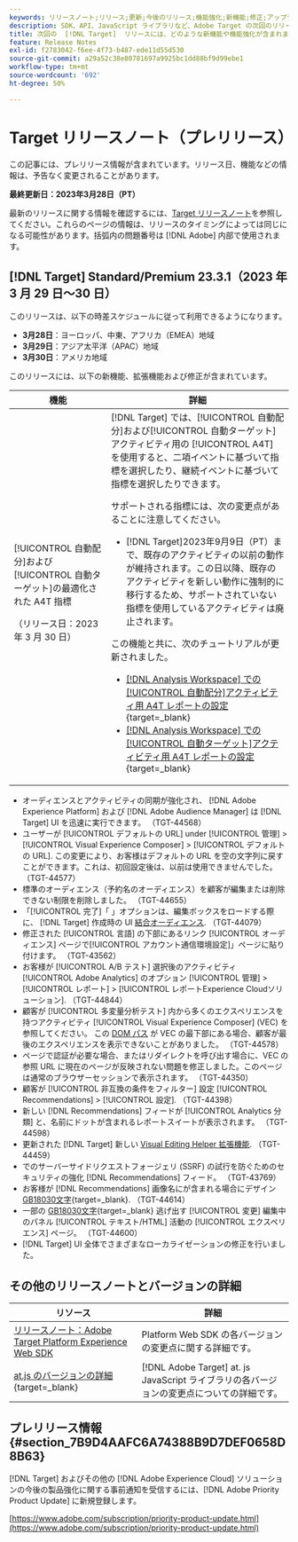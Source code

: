 ```yaml
---
keywords: リリースノート;リリース;更新;今後のリリース;機能強化;新機能;修正;アップデート;プレリリース
description: SDK、API、JavaScript ライブラリなど、Adobe Target の次回のリリースに含まれている新機能、機能強化および修正について説明します。
title: 次回の  [!DNL Target]  リリースには、どのような新機能や機能強化が含まれますか？
feature: Release Notes
exl-id: f2783042-f6ee-4f73-b487-ede11d55d530
source-git-commit: a29a52c38e80781697a9925bc1dd88bf9d99ebe1
workflow-type: tm+mt
source-wordcount: '692'
ht-degree: 50%

---
```


# Target リリースノート（プレリリース）

この記事には、プレリリース情報が含まれています。リリース日、機能などの情報は、予告なく変更されることがあります。

**最終更新日：2023年3月28日（PT）**

最新のリリースに関する情報を確認するには、[Target リリースノート](release-notes.md)を参照してください。これらのページの情報は、リリースのタイミングによっては同じになる可能性があります。括弧内の問題番号は [!DNL Adobe] 内部で使用されます。

## [!DNL Target] Standard/Premium 23.3.1（2023 年 3 月 29 日～30 日）

このリリースは、以下の時差スケジュールに従って利用できるようになります。

* **3月28日**：ヨーロッパ、中東、アフリカ（EMEA）地域
* **3月29日**：アジア太平洋（APAC）地域
* **3月30日**：アメリカ地域

このリリースには、以下の新機能、拡張機能および修正が含まれています。

| 機能 | 詳細 |
|--- |--- |
| [!UICONTROL 自動配分]および[!UICONTROL 自動ターゲット]の最適化された A4T 指標<p>（リリース日：2023 年 3 月 30 日） | [!DNL Target] では、[!UICONTROL 自動配分]および[!UICONTROL 自動ターゲット]アクティビティ用の [!UICONTROL A4T] を使用すると、二項イベントに基づいて指標を選択したり、継続イベントに基づいて指標を選択したりできます。<P>サポートされる指標には、次の変更点があることに注意してください。<ul><li>[!DNL Target]2023年9月9日（PT）まで、既存のアクティビティの以前の動作が維持されます。この日以降、既存のアクティビティを新しい動作に強制的に移行するため、サポートされていない指標を使用しているアクティビティは廃止されます。</li></ul>この機能と共に、次のチュートリアルが更新されました。<ul><li>[ [!DNL Analysis Workspace]  での[!UICONTROL 自動配分]アクティビティ用 A4T レポートの設定](https://experienceleague.adobe.com/docs/target-learn/tutorials/integrations/set-up-a4t-reports-in-analysis-workspace-for-auto-allocate-activities.html?lang=ja){target=_blank}</li><li>[ [!DNL Analysis Workspace]  での [!UICONTROL 自動ターゲット]アクティビティ用 A4T レポートの設定](https://experienceleague.adobe.com/docs/target-learn/tutorials/integrations/set-up-a4t-reports-in-analysis-workspace-for-auto-target-activities.html?lang=ja){target=_blank}</li></ul> |

* オーディエンスとアクティビティの同期が強化され、 [!DNL Adobe Experience Platform] および [!DNL Adobe Audience Manager] は [!DNL Target] UI を迅速に実行できます。 （TGT-44568）
* ユーザーが [!UICONTROL デフォルトの URL] under [!UICONTROL 管理] > [!UICONTROL Visual Experience Composer] > [!UICONTROL デフォルトの URL]. この変更により、お客様はデフォルトの URL を空の文字列に戻すことができます。これは、初回設定後は、以前は使用できませんでした。 （TGT-44577）
* 標準のオーディエンス（予約名のオーディエンス）を顧客が編集または削除できない制限を削除しました。 （TGT-44655）
* 「[!UICONTROL 完了]「 」オプションは、編集ボックスをロードする際に、 [!DNL Target] 作成時の UI [結合オーディエンス](/help/main/c-target/combining-multiple-audiences.md). （TGT-44079）
* 修正された [!UICONTROL 言語] の下部にあるリンク [!UICONTROL オーディエンス] ページで[!UICONTROL アカウント通信環境設定]」ページに貼り付けます。 （TGT-43562）
* お客様が [!UICONTROL A/B テスト] 選択後のアクティビティ [!UICONTROL Adobe Analytics] のオプション [!UICONTROL 管理] > [!UICONTROL レポート] > [!UICONTROL レポートExperience Cloudソリューション]. （TGT-44844）
* 顧客が [!UICONTROL 多変量分析テスト] 内から多くのエクスペリエンスを持つアクティビティ [!UICONTROL Visual Experience Composer] (VEC) を参照してください。 この [DOM パス](/help/main/c-experiences/c-visual-experience-composer/viztarget-options.md#dom-path) が VEC の最下部にある場合、顧客が最後のエクスペリエンスを表示できないことがありました。 （TGT-44578）
* ページで認証が必要な場合、またはリダイレクトを呼び出す場合に、VEC の参照 URL に現在のページが反映されない問題を修正しました。このページは通常のブラウザーセッションで表示されます。 （TGT-44350）
* 顧客が [!UICONTROL 非互換の条件をフィルター] 設定 [!UICONTROL Recommendations] > [!UICONTROL 設定]. （TGT-44398）
* 新しい [!DNL Recommendations] フィードが [!UICONTROL Analytics 分類] と、名前にドットが含まれるレポートスイートが表示されます。 （TGT-44598）
* 更新された [!DNL Target] 新しい [Visual Editing Helper 拡張機能](/help/main/c-experiences/c-visual-experience-composer/r-troubleshoot-composer/visual-editing-helper-extension.md). （TGT-44459）
* でのサーバーサイドリクエストフォージェリ (SSRF) の試行を防ぐためのセキュリティの強化 [!DNL Recommendations] フィード。 （TGT-43769）
* お客様が [!DNL Recommendations] 画像名にが含まれる場合にデザイン [GB18030文字](https://en.wikipedia.org/wiki/GB_18030){target=_blank}. （TGT-44614）
* 一部の [GB18030文字](https://en.wikipedia.org/wiki/GB_18030){target=_blank} 逃げ出す [!UICONTROL 変更] 編集中のパネル [!UICONTROL テキスト/HTML] 活動の [!UICONTROL エクスペリエンス] ページ。 （TGT-44600）
* [!DNL Target] UI 全体でさまざまなローカライゼーションの修正を行いました。

## その他のリリースノートとバージョンの詳細

| リソース | 詳細 |
|--- |--- |
| [リリースノート：Adobe Target Platform Experience Web SDK](https://experienceleague.adobe.com/docs/experience-platform/edge/release-notes.html?lang=ja) | Platform Web SDK の各バージョンの変更点に関する詳細です。 |
| [at.js のバージョンの詳細](https://developer.adobe.com/target/implement/client-side/atjs/target-atjs-versions/){target=_blank} | [!DNL Adobe Target] at. js JavaScript ライブラリの各バージョンの変更点についての詳細です。 |


## プレリリース情報 {#section_7B9D4AAFC6A74388B9D7DEF0658D8B63}

[!DNL Target] およびその他の [!DNL Adobe Experience Cloud] ソリューションの今後の製品強化に関する事前通知を受信するには、[!DNL Adobe Priority Product Update] に新規登録します。

[https://www.adobe.com/subscription/priority-product-update.html](https://www.adobe.com/subscription/priority-product-update.html)
